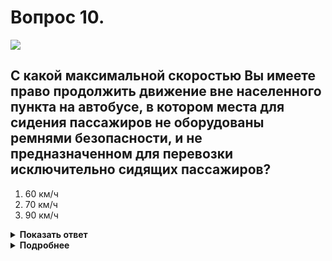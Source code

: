 # Вопрос 10.

![](https://s.drom.ru/i24228/pdd/tickets/2016/1543885553.jpg)

## С какой максимальной скоростью Вы имеете право продолжить движение вне населенного пункта на автобусе, в котором места для сидения пассажиров не оборудованы ремнями безопасности, и не предназначенном для перевозки исключительно сидящих пассажиров?

1. 60 км/ч
2. 70 км/ч
3. 90 км/ч

<details>
<summary><b>Показать ответ</b></summary>
Правильный ответ: 2
</details>
<details>
<summary><b>Подробнее</b></summary>
Указанным автобусам на любых автодорогах, не относящимся к указанным, на автодорогах разрешается движение вне населённых пунктов с максимальной скоростью 70 км/ч.
(Пункт 10.3 ПДД).
</details>